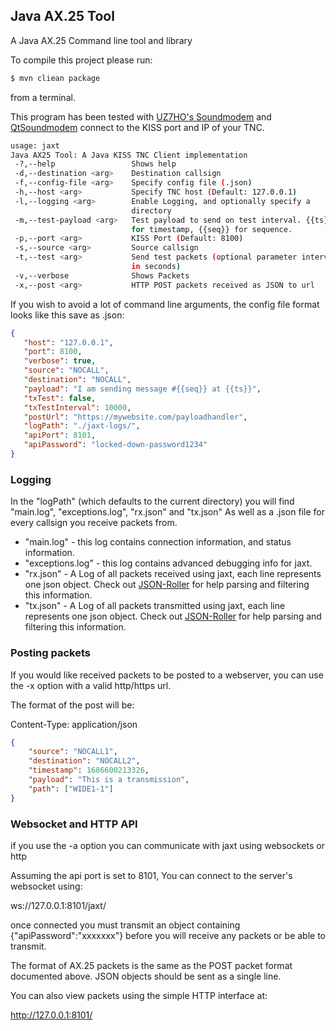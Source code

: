 ## Java AX.25 Tool

A Java AX.25 Command line tool and library

To compile this project please run:
```bash
$ mvn cliean package
```
from a terminal.

This program has been tested with [UZ7HO's Soundmodem](https://uz7.ho.ua/packetradio.htm) and [QtSoundmodem](https://www.cantab.net/users/john.wiseman/Documents/QtSoundModem.html) connect to the KISS port and IP of your TNC.

```bash
usage: jaxt
Java AX25 Tool: A Java KISS TNC Client implementation
 -?,--help                 Shows help
 -d,--destination <arg>    Destination callsign
 -f,--config-file <arg>    Specify config file (.json)
 -h,--host <arg>           Specify TNC host (Default: 127.0.0.1)
 -l,--logging <arg>        Enable Logging, and optionally specify a
                           directory
 -m,--test-payload <arg>   Test payload to send on test interval. {{ts}}
                           for timestamp, {{seq}} for sequence.
 -p,--port <arg>           KISS Port (Default: 8100)
 -s,--source <arg>         Source callsign
 -t,--test <arg>           Send test packets (optional parameter interval
                           in seconds)
 -v,--verbose              Shows Packets
 -x,--post <arg>           HTTP POST packets received as JSON to url
 ```

 If you wish to avoid a lot of command line arguments, the config file format looks like this save as .json:

 ```json
{
    "host": "127.0.0.1",
    "port": 8100,
    "verbose": true,
    "source": "NOCALL",
    "destination": "NOCALL",
    "payload": "I am sending message #{{seq}} at {{ts}}",
    "txTest": false,
    "txTestInterval": 10000,
    "postUrl": "https://mywebsite.com/payloadhandler",
    "logPath": "./jaxt-logs/",
    "apiPort": 8101,
    "apiPassword": "locked-down-password1234"
}
 ```

 ### Logging

In the "logPath" (which defaults to the current directory) you will find "main.log", "exceptions.log", "rx.json" and "tx.json" As well as a .json file for every callsign you receive packets from.

* "main.log" - this log contains connection information, and status information.
* "exceptions.log" - this log contains advanced debugging info for jaxt.
* "rx.json" - A Log of all packets received using jaxt, each line represents one json object. Check out [JSON-Roller](https://openstatic.org/projects/json-roller/) for help parsing and filtering this information.
* "tx.json" - A Log of all packets transmitted using jaxt, each line represents one json object. Check out [JSON-Roller](https://openstatic.org/projects/json-roller/) for help parsing and filtering this information.

### Posting packets

If you would like received packets to be posted to a webserver, you can use the -x option with a valid http/https url.

The format of the post will be:

Content-Type: application/json

```json
{
    "source": "NOCALL1",
    "destination": "NOCALL2",
    "timestamp": 1686600213326,
    "payload": "This is a transmission",
    "path": ["WIDE1-1"]
}
```

### Websocket and HTTP API

if you use the -a option you can communicate with jaxt using websockets or http

Assuming the api port is set to 8101, You can connect to the server's websocket using:

ws://127.0.0.1:8101/jaxt/

once connected you must transmit an object containing {"apiPassword":"xxxxxxx"} before you will receive any packets or be able to transmit.

The format of AX.25 packets is the same as the POST packet format documented above. JSON objects should be sent as a single line.

You can also view packets using the simple HTTP interface at:

http://127.0.0.1:8101/